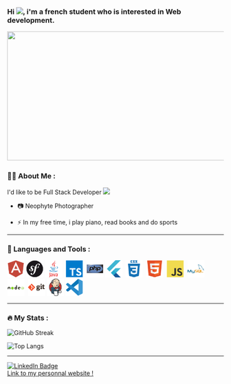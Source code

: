 ### Hi <img src="https://media.giphy.com/media/hvRJCLFzcasrR4ia7z/giphy.gif" width="30px"/>, i'm a french student who is interested in Web development. 

<div align="center">
  <img src="https://media.giphy.com/media/dWesBcTLavkZuG35MI/giphy.gif" width="600" height="300"/>
</div>

### :man_technologist: About Me :

I'd like to be Full Stack Developer <img src="https://media.giphy.com/media/WUlplcMpOCEmTGBtBW/giphy.gif" width="30"> 

- :camera: Neophyte Photographer 

- :zap: In my free time, i play piano, read books and do sports


---

### :telescope: Languages and Tools :
  <div>
   <img src="https://github.com/devicons/devicon/blob/master/icons/angularjs/angularjs-plain.svg" title="Angular" **alt="Angular" width="40" height="40"/>
   <img src="https://github.com/devicons/devicon/blob/master/icons/symfony/symfony-original.svg" title="Symfony" **alt="Symfony" width="40" height="40"/>
  <img src="https://github.com/devicons/devicon/blob/master/icons/java/java-original-wordmark.svg" title="Java" alt="Java" width="40" height="40"/>&nbsp;
  <img src="https://github.com/devicons/devicon/blob/master/icons/typescript/typescript-plain.svg" title="Typescrypt" alt="Typescrypt" width="40" height="40"/>&nbsp;
  <img src="https://github.com/devicons/devicon/blob/master/icons/php/php-original.svg" title="PHP" **alt="PHP" width="40" height="40"/>
  <img src="https://github.com/devicons/devicon/blob/master/icons/flutter/flutter-original.svg" title="Flutter" alt="Flutter" width="40" height="40"/>&nbsp;
  <img src="https://github.com/devicons/devicon/blob/master/icons/css3/css3-plain-wordmark.svg"  title="CSS3" alt="CSS" width="40" height="40"/>&nbsp;
  <img src="https://github.com/devicons/devicon/blob/master/icons/html5/html5-original.svg" title="HTML5" alt="HTML" width="40" height="40"/>&nbsp;
  <img src="https://github.com/devicons/devicon/blob/master/icons/javascript/javascript-original.svg" title="JavaScript" alt="JavaScript" width="40" height="40"/>&nbsp;
  <img src="https://github.com/devicons/devicon/blob/master/icons/mysql/mysql-original-wordmark.svg" title="MySQL"  alt="MySQL" width="40" height="40"/>&nbsp;
  <img src="https://github.com/devicons/devicon/blob/master/icons/nodejs/nodejs-original-wordmark.svg" title="NodeJS" alt="NodeJS" width="40" height="40"/>&nbsp;
  <img src="https://github.com/devicons/devicon/blob/master/icons/git/git-original-wordmark.svg" title="Git" **alt="Git" width="40" height="40"/>
  <img src="https://github.com/devicons/devicon/blob/master/icons/jenkins/jenkins-original.svg" title="Jenkins" **alt="Jenkins" width="40" height="40"/>
  <img src="https://github.com/devicons/devicon/blob/master/icons/vscode/vscode-original.svg" title="VScode" alt="VScode" width="40" height="40"/>&nbsp;
  
</div>

---

### :fire: My Stats :

![GitHub Streak](http://github-readme-streak-stats.herokuapp.com?user=geoffrey66280&theme=dark&background=000000)

![Top Langs](https://github-readme-stats.vercel.app/api/top-langs/?username=geoffrey66280&layout=compact&theme=vision-friendly-dark)

---
<div id="badges">
  <a href="https://www.linkedin.com/in/geoffrey-servant-a781131b9/">
    <img src="https://img.shields.io/badge/LinkedIn-blue?style=for-the-badge&logo=linkedin&logoColor=white" alt="LinkedIn Badge"/>
  </a>
  <br>
  <a href="https://servantgeoffrey.netlify.app/"> Link to my personnal website !
  </a>
</div>

